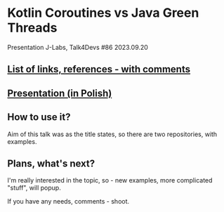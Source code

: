 # Kotlin Coroutines vs Java Green Threads
Presentation J-Labs, Talk4Devs #86 2023.09.20

## [List of links, references - with comments](docs/links.md)

## [Presentation (in Polish)](docs/prezentacja.pptx)

## How to use it?
Aim of this talk was as the title states, so there are two repositories, with examples.

## Plans, what's next?
I'm really interested in the topic, so - new examples, more complicated "stuff", will popup. 

If you have any needs, comments - shoot.
